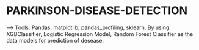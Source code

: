 # PARKINSON-DISEASE-DETECTION
--> Tools: Pandas, matplotlib, pandas_profiling, sklearn. By using XGBClassifier, Logistic Regression Model, Random Forest Classifier as the data models for prediction of desease.
